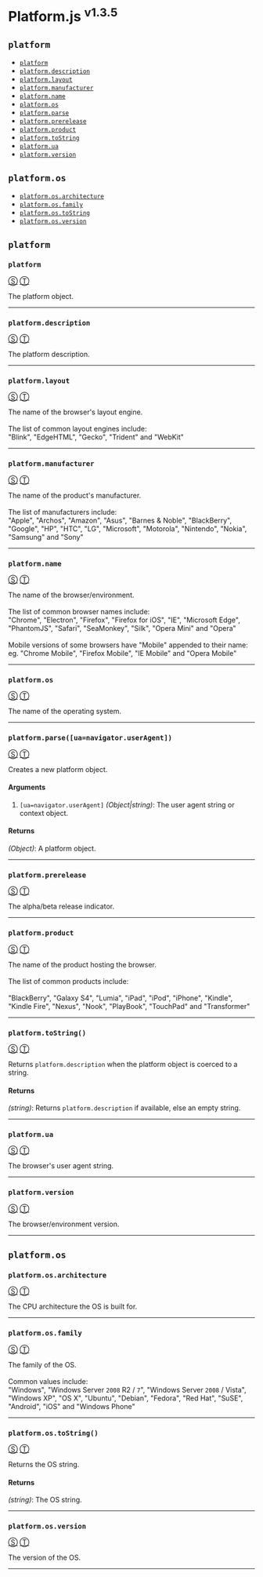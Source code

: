 # Platform.js <sup>v1.3.5</sup>

<!-- div class="toc-container" -->

<!-- div -->

## `platform`
* <a href="#platform">`platform`</a>
* <a href="#platformdescription">`platform.description`</a>
* <a href="#platformlayout">`platform.layout`</a>
* <a href="#platformmanufacturer">`platform.manufacturer`</a>
* <a href="#platformname">`platform.name`</a>
* <a href="#platformos">`platform.os`</a>
* <a href="#platformparseuanavigatoruseragent">`platform.parse`</a>
* <a href="#platformprerelease">`platform.prerelease`</a>
* <a href="#platformproduct">`platform.product`</a>
* <a href="#platformtostring">`platform.toString`</a>
* <a href="#platformua">`platform.ua`</a>
* <a href="#platformversion">`platform.version`</a>

<!-- /div -->

<!-- div -->

## `platform.os`
* <a href="#platformosarchitecture">`platform.os.architecture`</a>
* <a href="#platformosfamily">`platform.os.family`</a>
* <a href="#platformostostring">`platform.os.toString`</a>
* <a href="#platformosversion">`platform.os.version`</a>

<!-- /div -->

<!-- /div -->

<!-- div class="doc-container" -->

<!-- div -->

## `platform`

<!-- div -->

<h3 id="platform"><code>platform</code></h3>

[&#x24C8;](https://github.com/bestiejs/platform.js/blob/1.3.5/platform.js#L1038 "View in source") [&#x24C9;][1]

The platform object.

---

<!-- /div -->

<!-- div -->

<h3 id="platformdescription"><code>platform.description</code></h3>

[&#x24C8;](https://github.com/bestiejs/platform.js/blob/1.3.5/platform.js#L1046 "View in source") [&#x24C9;][1]

The platform description.

---

<!-- /div -->

<!-- div -->

<h3 id="platformlayout"><code>platform.layout</code></h3>

[&#x24C8;](https://github.com/bestiejs/platform.js/blob/1.3.5/platform.js#L1057 "View in source") [&#x24C9;][1]

The name of the browser's layout engine.
<br>
<br>
The list of common layout engines include:<br>
"Blink", "EdgeHTML", "Gecko", "Trident" and "WebKit"

---

<!-- /div -->

<!-- div -->

<h3 id="platformmanufacturer"><code>platform.manufacturer</code></h3>

[&#x24C8;](https://github.com/bestiejs/platform.js/blob/1.3.5/platform.js#L1070 "View in source") [&#x24C9;][1]

The name of the product's manufacturer.
<br>
<br>
The list of manufacturers include:<br>
"Apple", "Archos", "Amazon", "Asus", "Barnes & Noble", "BlackBerry",
"Google", "HP", "HTC", "LG", "Microsoft", "Motorola", "Nintendo",
"Nokia", "Samsung" and "Sony"

---

<!-- /div -->

<!-- div -->

<h3 id="platformname"><code>platform.name</code></h3>

[&#x24C8;](https://github.com/bestiejs/platform.js/blob/1.3.5/platform.js#L1086 "View in source") [&#x24C9;][1]

The name of the browser/environment.
<br>
<br>
The list of common browser names include:<br>
"Chrome", "Electron", "Firefox", "Firefox for iOS", "IE",
"Microsoft Edge", "PhantomJS", "Safari", "SeaMonkey", "Silk",
"Opera Mini" and "Opera"
<br>
<br>
Mobile versions of some browsers have "Mobile" appended to their name:<br>
eg. "Chrome Mobile", "Firefox Mobile", "IE Mobile" and "Opera Mobile"

---

<!-- /div -->

<!-- div -->

<h3 id="platformos"><code>platform.os</code></h3>

[&#x24C8;](https://github.com/bestiejs/platform.js/blob/1.3.5/platform.js#L1131 "View in source") [&#x24C9;][1]

The name of the operating system.

---

<!-- /div -->

<!-- div -->

<h3 id="platformparseuanavigatoruseragent"><code>platform.parse([ua=navigator.userAgent])</code></h3>

[&#x24C8;](https://github.com/bestiejs/platform.js/blob/1.3.5/platform.js#L253 "View in source") [&#x24C9;][1]

Creates a new platform object.

#### Arguments
1. `[ua=navigator.userAgent]` *(Object|string)*: The user agent string or context object.

#### Returns
*(Object)*: A platform object.

---

<!-- /div -->

<!-- div -->

<h3 id="platformprerelease"><code>platform.prerelease</code></h3>

[&#x24C8;](https://github.com/bestiejs/platform.js/blob/1.3.5/platform.js#L1094 "View in source") [&#x24C9;][1]

The alpha/beta release indicator.

---

<!-- /div -->

<!-- div -->

<h3 id="platformproduct"><code>platform.product</code></h3>

[&#x24C8;](https://github.com/bestiejs/platform.js/blob/1.3.5/platform.js#L1107 "View in source") [&#x24C9;][1]

The name of the product hosting the browser.
<br>
<br>
The list of common products include:
<br>
<br>
"BlackBerry", "Galaxy S4", "Lumia", "iPad", "iPod", "iPhone", "Kindle",
"Kindle Fire", "Nexus", "Nook", "PlayBook", "TouchPad" and "Transformer"

---

<!-- /div -->

<!-- div -->

<h3 id="platformtostring"><code>platform.toString()</code></h3>

[&#x24C8;](https://github.com/bestiejs/platform.js/blob/1.3.5/platform.js#L610 "View in source") [&#x24C9;][1]

Returns `platform.description` when the platform object is coerced to a string.

#### Returns
*(string)*: Returns `platform.description` if available, else an empty string.

---

<!-- /div -->

<!-- div -->

<h3 id="platformua"><code>platform.ua</code></h3>

[&#x24C8;](https://github.com/bestiejs/platform.js/blob/1.3.5/platform.js#L1115 "View in source") [&#x24C9;][1]

The browser's user agent string.

---

<!-- /div -->

<!-- div -->

<h3 id="platformversion"><code>platform.version</code></h3>

[&#x24C8;](https://github.com/bestiejs/platform.js/blob/1.3.5/platform.js#L1123 "View in source") [&#x24C9;][1]

The browser/environment version.

---

<!-- /div -->

<!-- /div -->

<!-- div -->

## `platform.os`

<!-- div -->

<h3 id="platformosarchitecture"><code>platform.os.architecture</code></h3>

[&#x24C8;](https://github.com/bestiejs/platform.js/blob/1.3.5/platform.js#L1139 "View in source") [&#x24C9;][1]

The CPU architecture the OS is built for.

---

<!-- /div -->

<!-- div -->

<h3 id="platformosfamily"><code>platform.os.family</code></h3>

[&#x24C8;](https://github.com/bestiejs/platform.js/blob/1.3.5/platform.js#L1152 "View in source") [&#x24C9;][1]

The family of the OS.
<br>
<br>
Common values include:<br>
"Windows", "Windows Server `2008` R2 / `7`", "Windows Server `2008` / Vista",
"Windows XP", "OS X", "Ubuntu", "Debian", "Fedora", "Red Hat", "SuSE",
"Android", "iOS" and "Windows Phone"

---

<!-- /div -->

<!-- div -->

<h3 id="platformostostring"><code>platform.os.toString()</code></h3>

[&#x24C8;](https://github.com/bestiejs/platform.js/blob/1.3.5/platform.js#L1168 "View in source") [&#x24C9;][1]

Returns the OS string.

#### Returns
*(string)*: The OS string.

---

<!-- /div -->

<!-- div -->

<h3 id="platformosversion"><code>platform.os.version</code></h3>

[&#x24C8;](https://github.com/bestiejs/platform.js/blob/1.3.5/platform.js#L1160 "View in source") [&#x24C9;][1]

The version of the OS.

---

<!-- /div -->

<!-- /div -->

<!-- /div -->

 [1]: #platform "Jump back to the TOC."
